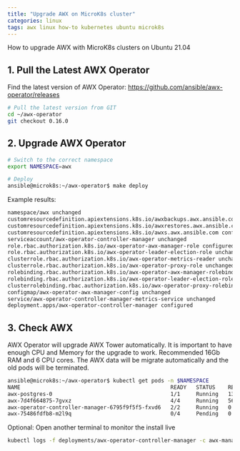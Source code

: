 ```yaml
---
title: "Upgrade AWX on MicroK8s cluster"
categories: linux
tags: awx linux how-to kubernetes ubuntu microk8s
---
```


How to upgrade AWX with MicroK8s clusters on Ubuntu 21.04

## 1. Pull the Latest AWX Operator

Find the latest version of AWX Operator: https://github.com/ansible/awx-operator/releases 

```bash
# Pull the latest version from GIT
cd ~/awx-operator
git checkout 0.16.0
```

## 2. Upgrade AWX Operator

```bash
# Switch to the correct namespace
export NAMESPACE=awx

# Deploy
ansible@microk8s:~/awx-operator$ make deploy
```

Example results:
```bash
namespace/awx unchanged
customresourcedefinition.apiextensions.k8s.io/awxbackups.awx.ansible.com unchanged
customresourcedefinition.apiextensions.k8s.io/awxrestores.awx.ansible.com unchanged
customresourcedefinition.apiextensions.k8s.io/awxs.awx.ansible.com configured
serviceaccount/awx-operator-controller-manager unchanged
role.rbac.authorization.k8s.io/awx-operator-awx-manager-role configured
role.rbac.authorization.k8s.io/awx-operator-leader-election-role unchanged
clusterrole.rbac.authorization.k8s.io/awx-operator-metrics-reader unchanged
clusterrole.rbac.authorization.k8s.io/awx-operator-proxy-role unchanged
rolebinding.rbac.authorization.k8s.io/awx-operator-awx-manager-rolebinding unchanged
rolebinding.rbac.authorization.k8s.io/awx-operator-leader-election-rolebinding unchanged
clusterrolebinding.rbac.authorization.k8s.io/awx-operator-proxy-rolebinding unchanged
configmap/awx-operator-awx-manager-config unchanged
service/awx-operator-controller-manager-metrics-service unchanged
deployment.apps/awx-operator-controller-manager configured
```

## 3. Check AWX

AWX Operator will upgrade AWX Tower automatically. It is important to have enough CPU and Memory for the upgrade to work. Recommended 16Gb RAM and 6 CPU cores. The AWX data will be migrate automatically and the old pods will be terminated.

```bash
ansible@microk8s:~/awx-operator$ kubectl get pods -n $NAMESPACE
NAME                                               READY   STATUS    RESTARTS        AGE
awx-postgres-0                                     1/1     Running   13 (2d3h ago)   39d
awx-7d4f664875-7gvxz                               4/4     Running   56 (47h ago)    39d
awx-operator-controller-manager-6795f9f5f5-fxvd6   2/2     Running   0               96s
awx-75486fdfb8-m2l9q                               0/4     Pending   0               48s
```

Optional: Open another terminal to monitor the install live

```bash
kubectl logs -f deployments/awx-operator-controller-manager -c awx-manager
```

